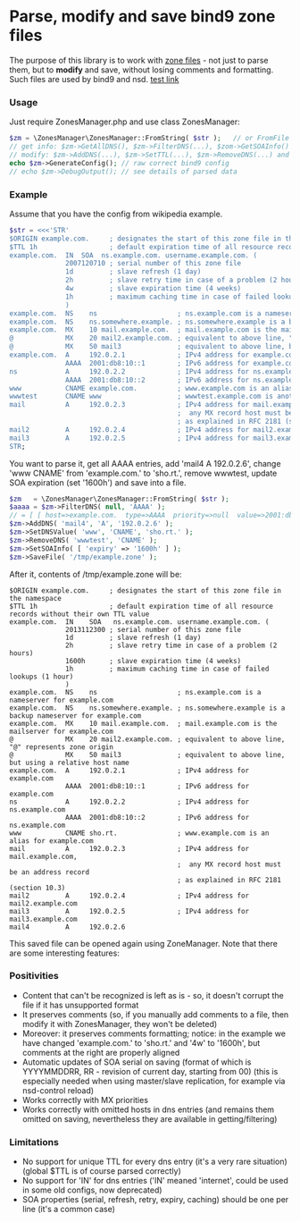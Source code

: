 Parse, modify and save bind9 zone files
=====

The purpose of this library is to work with [zone files](http://en.wikipedia.org/wiki/Zone_file) - not just to parse them, but to **modify** and save, without losing comments and formatting. Such files are used by bind9 and nsd.
[test link](blob/master/tests/filter_dns.php)

### Usage

Just require ZonesManager.php and use class ZonesManager:
```php
$zm = \ZonesManager\ZonesManager::FromString( $str );   // or FromFile
// get info: $zm->GetAllDNS(), $zm->FilterDNS(...), $zom->GetSOAInfo() and others
// modify: $zm->AddDNS(...), $zm->SetTTL(...), $zm->RemoveDNS(...) and others
echo $zm->GenerateConfig(); // raw correct bind9 config
// echo $zm->DebugOutput(); // see details of parsed data
```

### Example

Assume that you have the config from wikipedia example.

```php
$str = <<<'STR'
$ORIGIN example.com.     ; designates the start of this zone file in the namespace
$TTL 1h                  ; default expiration time of all resource records without their own TTL value
example.com.  IN  SOA  ns.example.com. username.example.com. (
              2007120710 ; serial number of this zone file
              1d         ; slave refresh (1 day)
              2h         ; slave retry time in case of a problem (2 hours)
              4w         ; slave expiration time (4 weeks)
              1h         ; maximum caching time in case of failed lookups (1 hour)
              )
example.com.  NS    ns                    ; ns.example.com is a nameserver for example.com
example.com.  NS    ns.somewhere.example. ; ns.somewhere.example is a backup nameserver for example.com
example.com.  MX    10 mail.example.com.  ; mail.example.com is the mailserver for example.com
@             MX    20 mail2.example.com. ; equivalent to above line, "@" represents zone origin
@             MX    50 mail3              ; equivalent to above line, but using a relative host name
example.com.  A     192.0.2.1             ; IPv4 address for example.com
              AAAA  2001:db8:10::1        ; IPv6 address for example.com
ns            A     192.0.2.2             ; IPv4 address for ns.example.com
              AAAA  2001:db8:10::2        ; IPv6 address for ns.example.com
www           CNAME example.com.          ; www.example.com is an alias for example.com
wwwtest       CNAME www                   ; wwwtest.example.com is another alias for www.example.com
mail          A     192.0.2.3             ; IPv4 address for mail.example.com,
                                          ;  any MX record host must be an address record
                                          ; as explained in RFC 2181 (section 10.3)
mail2         A     192.0.2.4             ; IPv4 address for mail2.example.com
mail3         A     192.0.2.5             ; IPv4 address for mail3.example.com
STR;
```

You want to parse it, get all AAAA entries, add 'mail4 A 192.0.2.6', change 'www CNAME' from 'example.com.' to 'sho.rt.', remove wwwtest, update SOA expiration (set '1600h') and save into a file.

```php
$zm   = \ZonesManager\ZonesManager::FromString( $str );
$aaaa = $zm->FilterDNS( null, 'AAAA' );
// = [ [ host=>example.com.  type=>AAAA  priority=>null  value=>2001:db8:10::1 ], [ ... ] ]
$zm->AddDNS( 'mail4', 'A', '192.0.2.6' );
$zm->SetDNSValue( 'www', 'CNAME', 'sho.rt.' );
$zm->RemoveDNS( 'wwwtest', 'CNAME' );
$zm->SetSOAInfo( [ 'expiry' => '1600h' ] );
$zm->SaveFile( '/tmp/example.zone' );
```

After it, contents of /tmp/example.zone will be:

```
$ORIGIN example.com.     ; designates the start of this zone file in the namespace
$TTL 1h                  ; default expiration time of all resource records without their own TTL value
example.com.  IN    SOA   ns.example.com. username.example.com. (
              2013112300 ; serial number of this zone file
              1d         ; slave refresh (1 day)
              2h         ; slave retry time in case of a problem (2 hours)
              1600h      ; slave expiration time (4 weeks)
              1h         ; maximum caching time in case of failed lookups (1 hour)
              )
example.com.  NS    ns                    ; ns.example.com is a nameserver for example.com
example.com.  NS    ns.somewhere.example. ; ns.somewhere.example is a backup nameserver for example.com
example.com.  MX    10 mail.example.com.  ; mail.example.com is the mailserver for example.com
@             MX    20 mail2.example.com. ; equivalent to above line, "@" represents zone origin
@             MX    50 mail3              ; equivalent to above line, but using a relative host name
example.com.  A     192.0.2.1             ; IPv4 address for example.com
              AAAA  2001:db8:10::1        ; IPv6 address for example.com
ns            A     192.0.2.2             ; IPv4 address for ns.example.com
              AAAA  2001:db8:10::2        ; IPv6 address for ns.example.com
www           CNAME sho.rt.               ; www.example.com is an alias for example.com
mail          A     192.0.2.3             ; IPv4 address for mail.example.com,
                                          ;  any MX record host must be an address record
                                          ; as explained in RFC 2181 (section 10.3)
mail2         A     192.0.2.4             ; IPv4 address for mail2.example.com
mail3         A     192.0.2.5             ; IPv4 address for mail3.example.com
mail4         A     192.0.2.6
```

This saved file can be opened again using ZoneManager.
Note that there are some interesting features:

### Positivities

* Content that can't be recognized is left as is - so, it doesn't corrupt the file if it has unsupported format
* It preserves comments (so, if you manually add comments to a file, then modify it with ZonesManager, they won't be deleted)
* Moreover: it preserves comments formatting; notice: in the example we have changed 'example.com.' to 'sho.rt.' and '4w' to '1600h', but comments at the right are properly aligned
* Automatic updates of SOA serial on saving (format of which is YYYYMMDDRR, RR - revision of current day, starting from 00) (this is especially needed when using master/slave replication, for example via nsd-control reload)
* Works correctly with MX priorities
* Works correctly with omitted hosts in dns entries (and remains them omitted on saving, nevertheless they are available in getting/filtering)

### Limitations

* No support for unique TTL for every dns entry (it's a very rare situation) (global $TTL is of course parsed correctly)
* No support for 'IN' for dns entries ('IN' meaned 'internet', could be used in some old configs, now deprecated)
* SOA properties (serial, refresh, retry, expiry, caching) should be one per line (it's a common case)